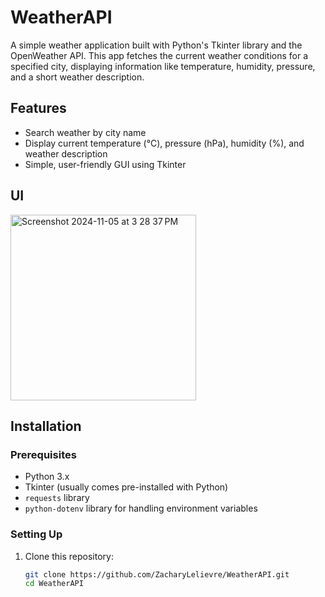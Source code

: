 # WeatherAPI

A simple weather application built with Python's Tkinter library and the OpenWeather API. This app fetches the current weather conditions for a specified city, displaying information like temperature, humidity, pressure, and a short weather description.

## Features

- Search weather by city name
- Display current temperature (°C), pressure (hPa), humidity (%), and weather description
- Simple, user-friendly GUI using Tkinter
## UI
<img width="297" alt="Screenshot 2024-11-05 at 3 28 37 PM" src="https://github.com/user-attachments/assets/e786b629-04ee-4bbe-96d7-f721fc43e7df">


## Installation

### Prerequisites

- Python 3.x
- Tkinter (usually comes pre-installed with Python)
- `requests` library
- `python-dotenv` library for handling environment variables

### Setting Up

1. Clone this repository:
   ```bash
   git clone https://github.com/ZacharyLelievre/WeatherAPI.git
   cd WeatherAPI
